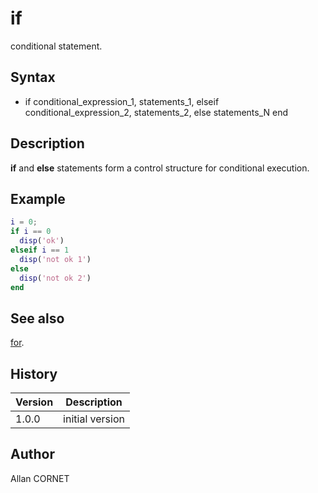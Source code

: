 

# if

conditional statement.

## Syntax

- if conditional_expression_1, statements_1, elseif conditional_expression_2, statements_2, else statements_N end

## Description


  <p><b>if</b> and <b>else</b> statements form a control structure for conditional execution.</p>


## Example

```matlab
i = 0;
if i == 0
  disp('ok')
elseif i == 1
  disp('not ok 1')
else
  disp('not ok 2')
end
```

## See also

[for](for.md).
## History

|Version|Description|
|------|------|
|1.0.0|initial version|


## Author

Allan CORNET



